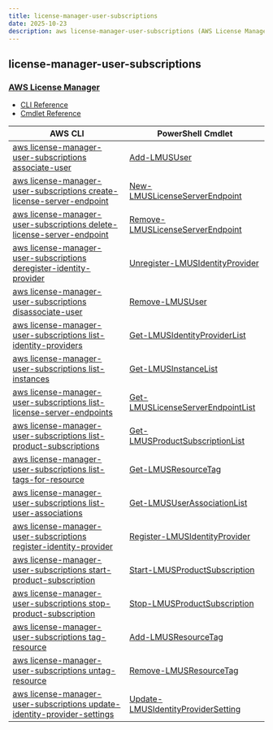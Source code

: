 ```yaml
---
title: license-manager-user-subscriptions
date: 2025-10-23
description: aws license-manager-user-subscriptions (AWS License Manager) command/cmdlet list.
---
```


## license-manager-user-subscriptions

### [AWS License Manager](https://aws.amazon.com/license-manager/)

* [CLI Reference](https://awscli.amazonaws.com/v2/documentation/api/latest/reference/license-manager-user-subscriptions/index.html)
* [Cmdlet Reference](https://docs.aws.amazon.com/powershell/latest/reference/items/LicenseManagerUserSubscriptions_cmdlets.html)

|AWS CLI|PowerShell Cmdlet|
|----|----|
|[aws license-manager-user-subscriptions associate-user](https://awscli.amazonaws.com/v2/documentation/api/latest/reference/license-manager-user-subscriptions/associate-user.html)|[Add-LMUSUser](https://docs.aws.amazon.com/powershell/latest/reference/items/Add-LMUSUser.html)|
|[aws license-manager-user-subscriptions create-license-server-endpoint](https://awscli.amazonaws.com/v2/documentation/api/latest/reference/license-manager-user-subscriptions/create-license-server-endpoint.html)|[New-LMUSLicenseServerEndpoint](https://docs.aws.amazon.com/powershell/latest/reference/items/New-LMUSLicenseServerEndpoint.html)|
|[aws license-manager-user-subscriptions delete-license-server-endpoint](https://awscli.amazonaws.com/v2/documentation/api/latest/reference/license-manager-user-subscriptions/delete-license-server-endpoint.html)|[Remove-LMUSLicenseServerEndpoint](https://docs.aws.amazon.com/powershell/latest/reference/items/Remove-LMUSLicenseServerEndpoint.html)|
|[aws license-manager-user-subscriptions deregister-identity-provider](https://awscli.amazonaws.com/v2/documentation/api/latest/reference/license-manager-user-subscriptions/deregister-identity-provider.html)|[Unregister-LMUSIdentityProvider](https://docs.aws.amazon.com/powershell/latest/reference/items/Unregister-LMUSIdentityProvider.html)|
|[aws license-manager-user-subscriptions disassociate-user](https://awscli.amazonaws.com/v2/documentation/api/latest/reference/license-manager-user-subscriptions/disassociate-user.html)|[Remove-LMUSUser](https://docs.aws.amazon.com/powershell/latest/reference/items/Remove-LMUSUser.html)|
|[aws license-manager-user-subscriptions list-identity-providers](https://awscli.amazonaws.com/v2/documentation/api/latest/reference/license-manager-user-subscriptions/list-identity-providers.html)|[Get-LMUSIdentityProviderList](https://docs.aws.amazon.com/powershell/latest/reference/items/Get-LMUSIdentityProviderList.html)|
|[aws license-manager-user-subscriptions list-instances](https://awscli.amazonaws.com/v2/documentation/api/latest/reference/license-manager-user-subscriptions/list-instances.html)|[Get-LMUSInstanceList](https://docs.aws.amazon.com/powershell/latest/reference/items/Get-LMUSInstanceList.html)|
|[aws license-manager-user-subscriptions list-license-server-endpoints](https://awscli.amazonaws.com/v2/documentation/api/latest/reference/license-manager-user-subscriptions/list-license-server-endpoints.html)|[Get-LMUSLicenseServerEndpointList](https://docs.aws.amazon.com/powershell/latest/reference/items/Get-LMUSLicenseServerEndpointList.html)|
|[aws license-manager-user-subscriptions list-product-subscriptions](https://awscli.amazonaws.com/v2/documentation/api/latest/reference/license-manager-user-subscriptions/list-product-subscriptions.html)|[Get-LMUSProductSubscriptionList](https://docs.aws.amazon.com/powershell/latest/reference/items/Get-LMUSProductSubscriptionList.html)|
|[aws license-manager-user-subscriptions list-tags-for-resource](https://awscli.amazonaws.com/v2/documentation/api/latest/reference/license-manager-user-subscriptions/list-tags-for-resource.html)|[Get-LMUSResourceTag](https://docs.aws.amazon.com/powershell/latest/reference/items/Get-LMUSResourceTag.html)|
|[aws license-manager-user-subscriptions list-user-associations](https://awscli.amazonaws.com/v2/documentation/api/latest/reference/license-manager-user-subscriptions/list-user-associations.html)|[Get-LMUSUserAssociationList](https://docs.aws.amazon.com/powershell/latest/reference/items/Get-LMUSUserAssociationList.html)|
|[aws license-manager-user-subscriptions register-identity-provider](https://awscli.amazonaws.com/v2/documentation/api/latest/reference/license-manager-user-subscriptions/register-identity-provider.html)|[Register-LMUSIdentityProvider](https://docs.aws.amazon.com/powershell/latest/reference/items/Register-LMUSIdentityProvider.html)|
|[aws license-manager-user-subscriptions start-product-subscription](https://awscli.amazonaws.com/v2/documentation/api/latest/reference/license-manager-user-subscriptions/start-product-subscription.html)|[Start-LMUSProductSubscription](https://docs.aws.amazon.com/powershell/latest/reference/items/Start-LMUSProductSubscription.html)|
|[aws license-manager-user-subscriptions stop-product-subscription](https://awscli.amazonaws.com/v2/documentation/api/latest/reference/license-manager-user-subscriptions/stop-product-subscription.html)|[Stop-LMUSProductSubscription](https://docs.aws.amazon.com/powershell/latest/reference/items/Stop-LMUSProductSubscription.html)|
|[aws license-manager-user-subscriptions tag-resource](https://awscli.amazonaws.com/v2/documentation/api/latest/reference/license-manager-user-subscriptions/tag-resource.html)|[Add-LMUSResourceTag](https://docs.aws.amazon.com/powershell/latest/reference/items/Add-LMUSResourceTag.html)|
|[aws license-manager-user-subscriptions untag-resource](https://awscli.amazonaws.com/v2/documentation/api/latest/reference/license-manager-user-subscriptions/untag-resource.html)|[Remove-LMUSResourceTag](https://docs.aws.amazon.com/powershell/latest/reference/items/Remove-LMUSResourceTag.html)|
|[aws license-manager-user-subscriptions update-identity-provider-settings](https://awscli.amazonaws.com/v2/documentation/api/latest/reference/license-manager-user-subscriptions/update-identity-provider-settings.html)|[Update-LMUSIdentityProviderSetting](https://docs.aws.amazon.com/powershell/latest/reference/items/Update-LMUSIdentityProviderSetting.html)|

